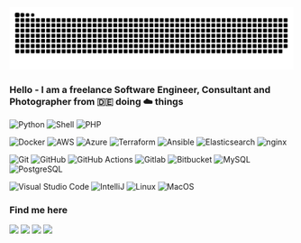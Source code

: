 ![Snake animation](https://raw.githubusercontent.com/katzefudder/katzefudder/output/github-contribution-grid-snake.svg)

### Hello - I am a freelance Software Engineer, Consultant and Photographer from 🇩🇪 doing ☁️ things

![Python](https://img.shields.io/badge/-Python-05122A?style=flat&logo=python) ![Shell](https://img.shields.io/badge/Shell-05122A?style=flat&logo=gnu-bash&logoColor=white) ![PHP](https://img.shields.io/badge/-PHP-05122A?style=flat&logo=PHP)
&nbsp;

![Docker](https://img.shields.io/badge/-Docker-05122A?style=flat&logo=docker) ![AWS](https://img.shields.io/badge/Amazon_AWS-232F3E?style=flat&logo=amazon-aws&logoColor=white) ![Azure](https://img.shields.io/badge/Microsoft_Azure-0089D6?style=flat&logo=microsoft-azure&logoColor=white) ![Terraform](https://img.shields.io/badge/-Terraform-05122A?style=flat&logo=Terraform) ![Ansible](https://img.shields.io/badge/-Ansibl-05122A?style=flat&logo=Ansible) ![Elasticsearch](https://img.shields.io/badge/Elastic_Search-005571?style=flat&logo=elasticsearch&logoColor=white) ![nginx](https://img.shields.io/badge/nginx-005571?style=flat&logo=nginx&logoColor=white) 

![Git](https://img.shields.io/badge/-Git-05122A?style=flat&logo=git) ![GitHub](https://img.shields.io/badge/-GitHub-05122A?style=flat&logo=github) ![GitHub Actions](https://img.shields.io/badge/GitHub%20Actions%20-05122A?style=flat&logo=github-actions&logoColor=white) ![Gitlab](https://img.shields.io/badge/-Gitlab-05122A?style=flat&logo=gitlab) ![Bitbucket](https://img.shields.io/badge/-Bitbucket-05122A?style=flat&logo=bitbucket) ![MySQL](https://img.shields.io/badge/-MySQL-05122A?style=flat&logo=mysql&logoColor=white) ![PostgreSQL](https://img.shields.io/badge/-PostgreSQL-05122A?style=flat&logo=postgresql)

![Visual Studio Code](https://img.shields.io/badge/-Visual%20Studio%20Code-05122A?style=flat&logo=visual-studio-code&logoColor=007ACC) ![IntelliJ](https://img.shields.io/badge/-PhpStorm-05122A?style=flat&logo=jetbrains) ![Linux](https://img.shields.io/badge/-Linux-05122A?style=flat&logo=linux&logoColor=white) ![MacOS](https://img.shields.io/badge/-MacOS-05122A?style=flat&logo=apple)&nbsp;

### Find me here
<p align="left">
<a href="https://www.linkedin.com/in/floriandehn/"><img src="https://img.shields.io/badge/Flo-Dehn?style=flat&logo=Linkedin&logoColor=white"/></a>
<a href="https://www.flickr.com/photos/katzenfutter/"><img src="https://img.shields.io/static/v1?style=for-the-badge&message=Flickr&color=0063DC&logo=Flickr&logoColor=FFFFFF&label="></a>
<a href="https://www.instagram.com/katzefudder/"><img src="https://img.shields.io/static/v1?style=for-the-badge&message=Instagram&color=E4405F&logo=Instagram&logoColor=FFFFFF&label="/></a>
<a href="mailto:spam@katzefudder.de"><img src="https://img.shields.io/badge/-spam@katzefudder.de-D14836?style=flat&logo=Gmail&logoColor=white"/></a>
</p>